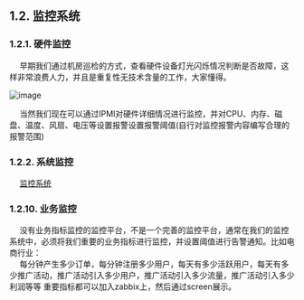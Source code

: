 ## 1.2. 监控系统


### 1.2.1. 硬件监控
&emsp; 早期我们通过机房巡检的方式，查看硬件设备灯光闪烁情况判断是否故障，这样非常浪费人力，并且是重复性无技术含量的工作，大家懂得。  

![image](http://182.92.69.8:8081/img/monitor/monitor-6.png)  

&emsp; 当然我们现在可以通过IPMI对硬件详细情况进行监控，并对CPU、内存、磁盘、温度、风扇、电压等设置报警设置报警阈值(自行对监控报警内容编写合理的报警范围)  

### 1.2.2. 系统监控
&emsp; [监控系统](/docs/devAndOps/monitor/monitor.md)  


### 1.2.10. 业务监控
&emsp; 没有业务指标监控的监控平台，不是一个完善的监控平台，通常在我们的监控系统中，必须将我们重要的业务指标进行监控，并设置阈值进行告警通知。比如电商行业：  
&emsp; 每分钟产生多少订单，每分钟注册多少用户，每天有多少活跃用户，每天有多少推广活动，推广活动引入多少用户，推广活动引入多少流量，推广活动引入多少利润等等 重要指标都可以加入zabbix上，然后通过screen展示。  


